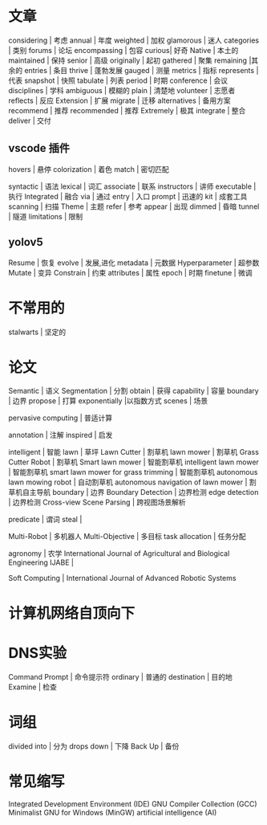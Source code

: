 # 文章
considering  | 考虑
annual  | 年度
weighted  | 加权
glamorous | 迷人
categories | 类别
forums | 论坛
encompassing  | 包容
curious| 好奇
Native | 本土的
maintained  | 保持
senior | 高级
originally  | 起初
gathered | 聚集
remaining |其余的
entries | 条目
thrive | 蓬勃发展
gauged  | 测量
metrics | 指标
represents  | 代表
snapshot | 快照
tabulate  | 列表
period  | 时期
conference | 会议
disciplines | 学科
ambiguous  | 模糊的
plain | 清楚地
volunteer | 志愿者
reflects  | 反应
Extension | 扩展
migrate  | 迁移
alternatives | 备用方案
recommend  | 推荐
recommended  | 推荐
Extremely  | 极其
integrate | 整合
deliver | 交付

## vscode  插件
hovers | 悬停
colorization | 着色
match | 密切匹配

syntactic | 语法
lexical | 词汇
associate  | 联系
instructors | 讲师
executable | 执行
Integrated  | 融合
via  | 通过
entry  | 入口
prompt  | 迅速的
kit | 成套工具
scanning  | 扫描
Theme | 主题
refer  | 参考
appear  | 出现
dimmed | 昏暗
tunnel | 隧道
limitations | 限制

## yolov5

Resume | 恢复
evolve | 发展,进化
metadata | 元数据
Hyperparameter | 超参数
Mutate | 变异
Constrain | 约束
attributes | 属性
epoch | 时期
finetune | 微调

# 不常用的
stalwarts  | 坚定的


# 论文
Semantic | 语义
Segmentation | 分割
obtain | 获得
capability | 容量
boundary | 边界
propose | 打算
exponentially |以指数方式
scenes | 场景

pervasive computing | 普适计算

annotation | 注解
inspired | 启发


intelligent | 智能
lawn | 草坪
Lawn Cutter | 割草机
lawn mower | 割草机
Grass Cutter Robot  | 割草机
Smart lawn mower | 智能割草机
intelligent lawn mower | 智能割草机
smart lawn mower for grass trimming | 智能割草机
autonomous lawn mowing robot | 自动割草机
autonomous navigation of lawn  mower | 割草机自主导航
boundary | 边界
Boundary Detection | 边界检测
edge detection | 边界检测
Cross-view Scene Parsing | 跨视图场景解析


predicate | 谓词
steal | 


Multi-Robot | 多机器人
Multi-Objective | 多目标
task allocation | 任务分配

agronomy | 农学
International Journal of Agricultural and Biological Engineering
IJABE   | 

Soft Computing | 
International Journal of Advanced Robotic Systems


# 计算机网络自顶向下
# DNS实验
 Command Prompt | 命令提示符
 ordinary | 普通的
 destination | 目的地
 Examine  | 检查
# 词组

divided into  | 分为
drops down | 下降
Back Up | 备份

# 常见缩写

Integrated Development Environment (IDE)
GNU Compiler Collection (GCC)
Minimalist GNU for Windows (MinGW) 
artificial intelligence (AI)




